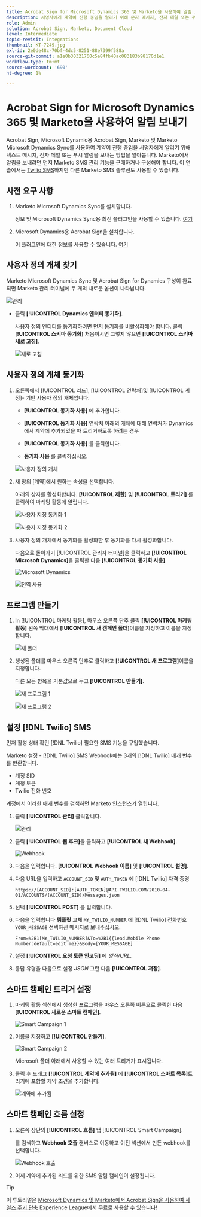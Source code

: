 ```yaml
---
title: Acrobat Sign for Microsoft Dynamics 365 및 Marketo을 사용하여 알림 보내기
description: 서명자에게 계약이 진행 중임을 알리기 위해 문자 메시지, 전자 메일 또는 푸시 알림을 보내는 방법을 알아봅니다.
role: Admin
solution: Acrobat Sign, Marketo, Document Cloud
level: Intermediate
topic-revisit: Integrations
thumbnail: KT-7249.jpg
exl-id: 2e0de48c-70bf-4dc5-8251-88e7399f588a
source-git-commit: a1e0b30321760c5e84fb40ac083183b98170d1e1
workflow-type: tm+mt
source-wordcount: '690'
ht-degree: 1%

---
```


# Acrobat Sign for Microsoft Dynamics 365 및 Marketo을 사용하여 알림 보내기

Acrobat Sign, Microsoft Dynamic용 Acrobat Sign, Marketo 및 Marketo Microsoft Dynamics Sync를 사용하여 계약이 진행 중임을 서명자에게 알리기 위해 텍스트 메시지, 전자 메일 또는 푸시 알림을 보내는 방법을 알아봅니다. Marketo에서 알림을 보내려면 먼저 Marketo SMS 관리 기능을 구매하거나 구성해야 합니다. 이 연습에서는 [Twilio SMS](https://launchpoint.marketo.com/twilio/twilio-sms-for-marketo/)하지만 다른 Marketo SMS 솔루션도 사용할 수 있습니다.

## 사전 요구 사항

1. Marketo Microsoft Dynamics Sync를 설치합니다.

   정보 및 Microsoft Dynamics Sync용 최신 플러그인을 사용할 수 있습니다. [여기](https://experienceleague.adobe.com/docs/marketo/using/product-docs/crm-sync/microsoft-dynamics/marketo-plugin-releases-for-microsoft-dynamics.html)

1. Microsoft Dynamics용 Acrobat Sign을 설치합니다.

   이 플러그인에 대한 정보를 사용할 수 있습니다. [여기](https://helpx.adobe.com/ca/sign/using/microsoft-dynamics-integration-installation-guide.html)

## 사용자 정의 개체 찾기

Marketo Microsoft Dynamics Sync 및 Acrobat Sign for Dynamics 구성이 완료되면 Marketo 관리 터미널에 두 개의 새로운 옵션이 나타납니다.

![관리](assets/adminTerminal.png)

* 클릭 **[!UICONTROL Dynamics 엔터티 동기화]**.

   사용자 정의 엔티티를 동기화하려면 먼저 동기화를 비활성화해야 합니다. 클릭 **[!UICONTROL 스키마 동기화]** 처음이시면 그렇지 않으면 **[!UICONTROL 스키마 새로 고침]**.

   ![새로 고침](assets/refreshSchema.png)

## 사용자 정의 개체 동기화

1. 오른쪽에서 [!UICONTROL 리드], [!UICONTROL 연락처]및 [!UICONTROL 계정]- 기반 사용자 정의 개체입니다.

   * **[!UICONTROL 동기화 사용]** 에 추가합니다.

   * **[!UICONTROL 동기화 사용]** 연락처 아래의 개체에 대해 연락처가 Dynamics에서 계약에 추가되었을 때 트리거하도록 하려는 경우

   * **[!UICONTROL 동기화 사용]** 를 클릭합니다.

   * **동기화 사용** 를 클릭하십시오.

   ![사용자 정의 개체](assets/enableSyncDynamics.png)

1. 새 창의 [계약]에서 원하는 속성을 선택합니다.

   아래의 상자를 활성화합니다. **[!UICONTROL 제한]** 및 **[!UICONTROL 트리거]** 를 클릭하여 마케팅 활동에 알립니다.

   ![사용자 지정 동기화 1](assets/entitySync1.png)

   ![사용자 지정 동기화 2](assets/entitySync2.png)

1. 사용자 정의 개체에서 동기화를 활성화한 후 동기화를 다시 활성화합니다.

   다음으로 돌아가기 [!UICONTROL 관리자 터미널]을 클릭하고 **[!UICONTROL Microsoft Dynamics]**&#x200B;을 클릭한 다음 **[!UICONTROL 동기화 사용]**.

   ![Microsoft Dynamics](assets/microsoftDynamics.png)

   ![전역 사용](assets/enableGlobalDynamics.png)

## 프로그램 만들기

1. In [!UICONTROL 마케팅 활동], 마우스 오른쪽 단추 클릭 **[!UICONTROL 마케팅 활동]** 왼쪽 막대에서 **[!UICONTROL 새 캠페인 폴더]**&#x200B;이름을 지정하고 이름을 지정합니다.

   ![새 폴더](assets/newFolder.png)

1. 생성된 폴더를 마우스 오른쪽 단추로 클릭하고 **[!UICONTROL 새 프로그램]**&#x200B;이름을 지정합니다.

   다른 모든 항목을 기본값으로 두고 **[!UICONTROL 만들기]**.

   ![새 프로그램 1](assets/newProgram1.png)

   ![새 프로그램 2](assets/newProgram2.png)

## 설정 [!DNL Twilio] SMS

먼저 활성 상태 확인 [!DNL Twilio] 필요한 SMS 기능을 구입했습니다.

Marketo 설정 - [!DNL Twilio] SMS Webhook에는 3개의 [!DNL Twilio] 매개 변수를 반환합니다.

* 계정 SID
* 계정 토큰
* Twilio 전화 번호

계정에서 이러한 매개 변수를 검색하면 Marketo 인스턴스가 열립니다.

1. 클릭 **[!UICONTROL 관리]** 클릭합니다.

   ![관리](assets/adminTab.png)

1. 클릭 **[!UICONTROL 웹 후크]**&#x200B;을 클릭하고 **[!UICONTROL 새 Webhook]**.

   ![Webhook](assets/webhooks.png)

1. 다음을 입력합니다. **[!UICONTROL Webhook 이름]** 및 **[!UICONTROL 설명]**.

1. 다음 URL을 입력하고 `ACCOUNT_SID` 및 `AUTH_TOKEN` 에 [!DNL Twilio] 자격 증명

   ```
   https://[ACCOUNT_SID]:[AUTH_TOKEN]@API.TWILIO.COM/2010-04-01/ACCOUNTS/[ACCOUNT_SID]/Messages.json
   ```

1. 선택 **[!UICONTROL POST]** 를 입력합니다.

1. 다음을 입력합니다 **템플릿** 교체 `MY_TWILIO_NUMBER` 에 [!DNL Twilio] 전화번호 `YOUR_MESSAGE` 선택하신 메시지로 보내주십시오.

   ```
   From=%2B1[MY_TWILIO_NUMBER]&To=%2B1{{lead.Mobile Phone Number:default=edit me}}&Body=[YOUR_MESSAGE]
   ```

1. 설정 **[!UICONTROL 요청 토큰 인코딩]** 에 *양식/URL*.

1. 응답 유형을 다음으로 설정 *JSON* 그런 다음 **[!UICONTROL 저장]**.

## 스마트 캠페인 트리거 설정

1. 마케팅 활동 섹션에서 생성한 프로그램을 마우스 오른쪽 버튼으로 클릭한 다음 **[!UICONTROL 새로운 스마트 캠페인]**.

   ![Smart Campaign 1](assets/smartCampaign1.png)

1. 이름을 지정하고 **[!UICONTROL 만들기]**.

   ![Smart Campaign 2](assets/smartCampaign3.png)

   Microsoft 폴더 아래에서 사용할 수 있는 여러 트리거가 표시됩니다.

1. 클릭 후 드래그 **[!UICONTROL 계약에 추가됨]** 에 **[!UICONTROL 스마트 목록]**&#x200B;트리거에 포함할 제약 조건을 추가합니다.

   ![계약에 추가됨](assets/addedToAgreementDynamics.png)

## 스마트 캠페인 흐름 설정

1. 오른쪽 상단의 **[!UICONTROL 흐름]** 탭 [!UICONTROL Smart Campaign].

   를 검색하고 **Webhook 호출** 캔버스로 이동하고 이전 섹션에서 만든 webhook를 선택합니다.

   ![Webhook 호출](assets/callWebhook.png)

1. 이제 계약에 추가된 리드를 위한 SMS 알림 캠페인이 설정됩니다.
>[!TIP]
>
>이 튜토리얼은 [Microsoft Dynamics 및 Marketo에서 Acrobat Sign을 사용하여 세일즈 주기 단축](https://experienceleague.adobe.com/?recommended=Sign-U-1-2021.1) Experience League에서 무료로 사용할 수 있습니다!